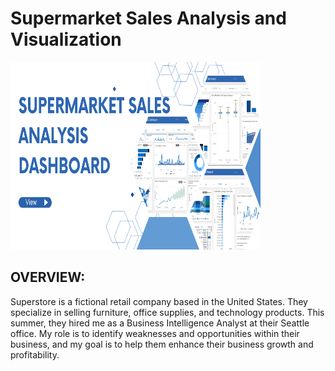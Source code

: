 # Supermarket Sales Analysis and Visualization

<img src="https://github.com/ram640/Supermarket-sales-analysis-and-visualization/blob/main/Images/Home.png" alt="Image" width="400" height="300">

## OVERVIEW:
Superstore is a fictional retail company based in the United States. They specialize in selling furniture, office supplies, and technology products. This summer, they hired me as a Business Intelligence Analyst at their Seattle office. My role is to identify weaknesses and opportunities within their business, and my goal is to help them enhance their business growth and profitability.

